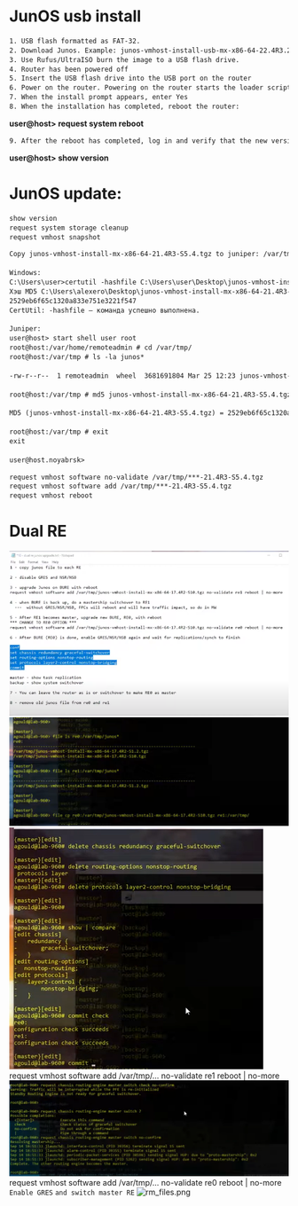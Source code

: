 # JunOS usb install
```html
1. USB flash formatted as FAT-32.
2. Download Junos. Example: junos-vmhost-install-usb-mx-x86-64-22.4R3.25.img 
3. Use Rufus/UltraISO burn the image to a USB flash drive.
4. Router has been powered off
5. Insert the USB flash drive into the USB port on the router
6. Power on the router. Powering on the router starts the loader script and checks for a Junos OS package on the USB flash drive.
7. When the install prompt appears, enter Yes
8. When the installation has completed, reboot the router:
```
**user@host> request system reboot**
```html
9. After the reboot has completed, log in and verify that the new version of the software has been properly installed.
```
**user@host> show version**
# JunOS update:
```html
show version
request system storage cleanup
request vmhost snapshot
```
```html
Copy junos-vmhost-install-mx-x86-64-21.4R3-S5.4.tgz to juniper: /var/tmp/

Windows:
C:\Users\user>certutil -hashfile C:\Users\user\Desktop\junos-vmhost-install-mx-x86-64-21.4R3-S5.4.tgz MD5
Хэш MD5 C:\Users\alexero\Desktop\junos-vmhost-install-mx-x86-64-21.4R3-S5.4.tgz:
2529eb6f65c1320a833e751e3221f547
CertUtil: -hashfile — команда успешно выполнена.

Juniper:
user@host> start shell user root 
root@host:/var/home/remoteadmin # cd /var/tmp/
root@host:/var/tmp # ls -la junos*

-rw-r--r--  1 remoteadmin  wheel  3681691804 Mar 25 12:23 junos-vmhost-install-mx-x86-64-21.4R3-S5.4.tgz

root@host:/var/tmp # md5 junos-vmhost-install-mx-x86-64-21.4R3-S5.4.tgz 

MD5 (junos-vmhost-install-mx-x86-64-21.4R3-S5.4.tgz) = 2529eb6f65c1320a833e751e3221f547

root@host:/var/tmp # exit
exit

user@host.noyabrsk> 
```
```html
request vmhost software no-validate /var/tmp/***-21.4R3-S5.4.tgz
request vmhost software add /var/tmp/***-21.4R3-S5.4.tgz
request vmhost reboot
```
# Dual RE
![manual.png](pictures/manual.png)
![file_cp_re1.png](pictures/file_cp_re1.png)
![disable_GRES_NSR_NSB.png](pictures/disable_GRES_NSR_NSB.png)
request vmhost software add /var/tmp/... no-validate re1 reboot | no-more
![master_switch.png](pictures/master_switch.png)
request vmhost software add /var/tmp/... no-validate re0 reboot | no-more
```Enable GRES``` 
```and switch master RE```
![rm_files.png](pictures/rm_files.png)